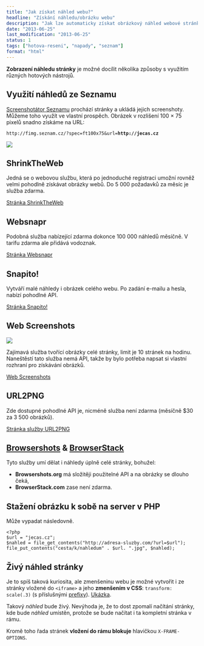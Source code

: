```yaml
---
title: "Jak získat náhled webu?"
headline: "Získání náhledu/obrázku webu"
description: "Jak lze automaticky získat obrázkový náhled webové stránky."
date: "2013-06-25"
last_modification: "2013-06-25"
status: 1
tags: ["hotova-reseni", "napady", "seznam"]
format: "html"
---
```


<p><b>Zobrazení náhledu stránky</b> je možné docílit několika způsoby s využitím různých hotových nástrojů.</p>

<h2 id=seznam>Využití náhledů ze Seznamu</h2>
<p><a href='/nahled-seznam'>Screenshotátor Seznamu</a> prochází stránky a ukládá jejich screenshoty. Můžeme toho využít ve vlastní prospěch. Obrázek v rozlišení 100 × 75 pixelů snadno získáme na URL:
<pre><code>http://fimg.seznam.cz/?spec=ft100x75&amp;url=<b>http://jecas.cz</b></code></pre>

<div class=live>
<img src='http://fimg.seznam.cz/?spec=ft100x75&url=http://jecas.cz'>
</div>

<h2 id=shrink>ShrinkTheWeb</h2>
<p>Jedná se o webovou službu, která po jednoduché registraci umožní rovněž velmi pohodlně získávat obrázky webů. Do 5 000 požadavků za měsíc je služba zdarma.

<!--<div class=live>
<img src="http://images.shrinktheweb.com/xino.php?stwembed=1&stwxmax=320&stwymax=240&stwaccesskeyid=15687abbfd12615&stwurl=http://jecas.cz" border=0 />	
</div>-->

<p><a class=button href='http://www.shrinktheweb.com/'>Stránka ShrinkTheWeb</a>

<h2 id=websnapr>Websnapr</h2>
<p>Podobná služba nabízející zdarma dokonce 100 000 náhledů měsíčně. V tarifu zdarma ale přidává vodoznak.
<p><a class=button href='http://www.websnapr.com/'>Stránka Websnapr</a>



<h2 id=snapito>Snapito!</h2>
<p>Vytváří malé náhledy i obrázek celého webu. Po zadání e-mailu a hesla, nabízí pohodlné API.
<!--<div class=live>
<img src='http://api.snapito.com/web/294aa707ee65119289bcdaaddea449ed52fd7d37/mc?url=jecas.cz'>
</div>-->
<p><a class=button href='http://snapito.com/'>Stránka Snapito!</a>



<h2 id=ws>Web Screenshots</h2>
<p><img class=border src='/files/nahledy-webu/ws.png'>
<p>Zajímavá služba tvořící obrázky celé stránky, limit je 10 stránek na hodinu. Naneštěstí tato služba nemá API, takže by bylo potřeba napsat si vlastní rozhraní pro získávání obrázků.
<p><a class=button href='http://ctrlq.org/screenshots/'>Web Screenshots</a>


<h2 id=url2png>URL2PNG</h2>
<p>Zde dostupné pohodlné API je, nicméně služba není zdarma (měsíčně $30 za 3 500 obrázků).
<p><a class=button href='http://url2png.com/'>Stránka služby URL2PNG</a>

<h2><a href='http://browsershots.org/'>Browsershots</a> &amp; <a href='http://www.browserstack.com/'>BrowserStack</a></h2>
<p>Tyto služby umí dělat i náhledy úplně celé stránky, bohužel:

<ul>
<li><b>Browsershots.org</b> má složitěji použitelné API a na obrázky se dlouho čeká,
<li><b>BrowserStack.com</b> zase není zdarma.
</ul>

<h2 id=stazeni-obrazku>Stažení obrázku k sobě na server v PHP</h2>
<p>Může vypadat následovně.
<pre><code>&lt;?php
$url = "jecas.cz";
$nahled = file_get_contents("http://adresa-sluzby.com/?url=$url");
file_put_contents("cesta/k/nahledum" . $url. ".jpg", $nahled);</code></pre>

<h2 id="zivy-nahled">Živý náhled stránky</h2>
<p>Je to spíš taková kuriosita, ale zmenšeninu webu je možné vytvořit i ze stránky vložené do <code>&lt;iframe></code> a jeho <b>zmenšením v CSS</b>: <code>transform: scale(.3)</code> (s příslušnými <a href="/css-prefixy">prefixy</a>). <a href="http://kod.djpw.cz/wqv">Ukázka</a>.</p>

<p>Takový <i>náhled</i> bude živý. Nevýhoda je, že to dost zpomalí načítání stránky, kde bude <i>náhled</i> umístěn, protože se bude načítat i ta kompletní stránka v rámu.</p>

<p>Kromě toho řada stránek <b>vložení do rámu blokuje</b> hlavičkou <code>X-FRAME-OPTIONS</code>.</p>